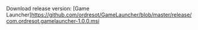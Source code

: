Download release version: [Game Launcher]https://github.com/ordresot/GameLauncher/blob/master/release/com.ordresot.gamelauncher-1.0.0.msi